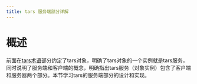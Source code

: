 ```yaml
---
title: tars 服务端部分详解
---
```


# 概述
前面在[tars术语](./6-tars_terminology.md)部分约定了tars对象，明确了tars对象的一个实例就是tars服务，同时说明了服务端和客户端的概念，明确指出tars服务（对象实例）包含了客户端和服务器两个部分。本节学习tars的服务端部分的设计和实现。  


